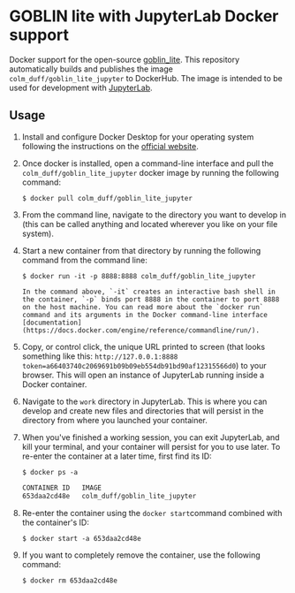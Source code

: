 # GOBLIN lite with JupyterLab Docker support

Docker support for the open-source [goblin_lite](https://colmduff.github.io/goblin_lite/html/index.html). This repository automatically builds and publishes the image `colm_duff/goblin_lite_jupyter` to DockerHub. The image is intended to be used for development with [JupyterLab](https://jupyterlab.readthedocs.io/en/stable/#).

## Usage

1. Install and configure Docker Desktop for your operating system following the instructions on the [official website](https://www.docker.com/get-started).
2. Once docker is installed, open a command-line interface and pull the `colm_duff/goblin_lite_jupyter` docker image by running the following command:

    ```{prompt} bash \$ auto
    $ docker pull colm_duff/goblin_lite_jupyter
    ```

3. From the command line, navigate to the directory you want to develop in (this can be called anything and located wherever you like on your file system).
4. Start a new container from that directory by running the following command from the command line:

    ```{prompt} bash \$ auto
    $ docker run -it -p 8888:8888 colm_duff/goblin_lite_jupyter
    ```
    
    ```{tip}
    In the command above, `-it` creates an interactive bash shell in the container, `-p` binds port 8888 in the container to port 8888 on the host machine. You can read more about the `docker run` command and its arguments in the Docker command-line interface [documentation](https://docs.docker.com/engine/reference/commandline/run/).
    ```
    
5. Copy, or control click, the unique URL printed to screen (that looks something like this: `http://127.0.0.1:8888 token=a66403740c2069691b09b09eb554db91bd90af12315566d0`) to your browser. This will open an instance of JupyterLab running inside a Docker container.
6. Navigate to the `work` directory in JupyterLab. This is where you can develop and create new files and directories that will persist in the directory from where you launched your container.
7. When you've finished a working session, you can exit JupyterLab, and kill your terminal, and your container will persist for you to use later. To re-enter the container at a later time, first find its ID:

    ```{prompt} bash \$ auto
    $ docker ps -a
    ```
    
    ```md
    CONTAINER ID   IMAGE
    653daa2cd48e   colm_duff/goblin_lite_jupyter
    ```
    
8. Re-enter the container using the `docker start`command combined with the container's ID:

    ```{prompt} bash \$ auto
    $ docker start -a 653daa2cd48e
    ```
    
9. If you want to completely remove the container, use the following command:

    ```{prompt} bash \$ auto
    $ docker rm 653daa2cd48e
    ```
